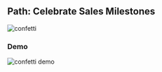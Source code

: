 ## Path: Celebrate Sales Milestones

![confetti](https://releasenotes.docs.salesforce.com/en-us/summer19/release-notes/release_notes/images/sales_path_celebration.png)

### Demo
![confetti demo](img/pathsettings-1.gif)
